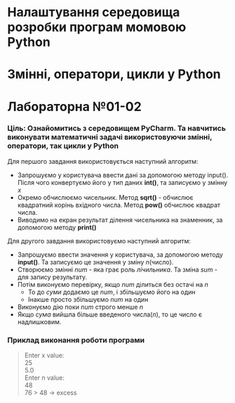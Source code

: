 # Налаштування середовища розробки програм момовою Python
# Змінні, оператори, цикли у Python
# Лабораторна №01-02
### Ціль: Ознайомитись з середовищем PyCharm. Та навчитись виконувати математичні задачі використовуючи змінні, оператори, так цикли у Python

Для першого завдання використовується наступний алгоритм:
- Запрошуємо у користувача ввести дані за допомогою методу input(). Після чого конвертуємо його у тип даних **int()**, та записуємо у змінну *х*
- Окремо обчислюємо чисельник. Метод **sqrt()** - обчислює квадратний корінь вхідного числа. Метод **pow()** обчислює квадрат числа. 
- Виводимо на екран результат ділення чисельника на знаменник, за допомогою методу **print()**

Для другого завдання використовуємо наступний алгоритм:
- Запрошуємо ввести значення у користувача, за допомогою методу **input()**. Та записуємо це значення у зміну *n*(число).
- Створюємо змінні *num* - яка грає роль *лічильника*. Та зміна *sum* - для запису результату.
- Потім виконуємо перевірку, якщо *num* ділиться без остачі на *n*
    - То до *суми* додаємо це *num*, і збільшуємо його на один
    - Інакше просто збільшуємо *num* на один
- Виконуємо дію поки *num* строго менше *n*
- Якщо *сума* вийшла більше введеного числа(*n*), то це число є надлишковим.

### Приклад виконання роботи програми
> Enter x value: <br>
> 25 <br>
> 5.0 <br>
> Enter n value: <br> 
> 48 <br>
> 76  >  48  -> excess <br>
